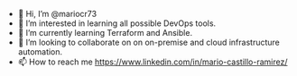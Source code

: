 - 👋 Hi, I’m @mariocr73
- 👀 I’m interested in learning all possible DevOps tools.
- 🌱 I’m currently learning Terraform and Ansible.
- 💞️ I’m looking to collaborate on on on-premise and cloud infrastructure automation.
- 📫 How to reach me    https://www.linkedin.com/in/mario-castillo-ramirez/ 

<!---
mariocr73/mariocr73 is a ✨ special ✨ repository because its `README.md` (this file) appears on your GitHub profile.
You can click the Preview link to take a look at your changes.
--->
